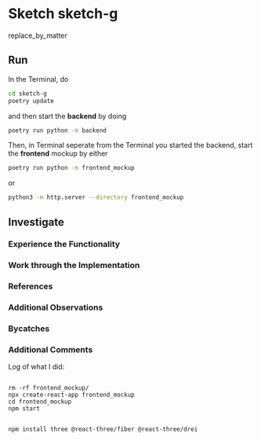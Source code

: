 # Sketch sketch-g

replace_by_matter

## Run

In the Terminal, do

``` bash
cd sketch-g
poetry update
```

and then start the **backend** by doing

```bash
poetry run python -m backend
```

Then, in Terminal seperate from the Terminal you started the backend, start the **frontend** mockup by either

```bash
poetry run python -m frontend_mockup
```

or

```bash
python3 -m http.server --directory frontend_mockup
```


## Investigate

### Experience the Functionality

### Work through the Implementation

### References

### Additional Observations

### Bycatches

### Additional Comments

Log of what I did:

```

rm -rf frontend_mockup/
npx create-react-app frontend_mockup
cd frontend_mockup
npm start


npm install three @react-three/fiber @react-three/drei



```
